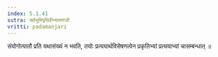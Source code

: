 ```yaml
---
index: 5.1.41
sutra: सर्वभूमिपृथिवीभ्यामणञौ
vritti: padamanjari
---
```


 संयोगोत्पातौ प्रति यथासंख्यं न भवति, तयोः प्रत्ययार्थविसेषणत्वेन प्रकृतिभ्यां प्रत्ययाभ्यां चासम्बन्धात् ॥